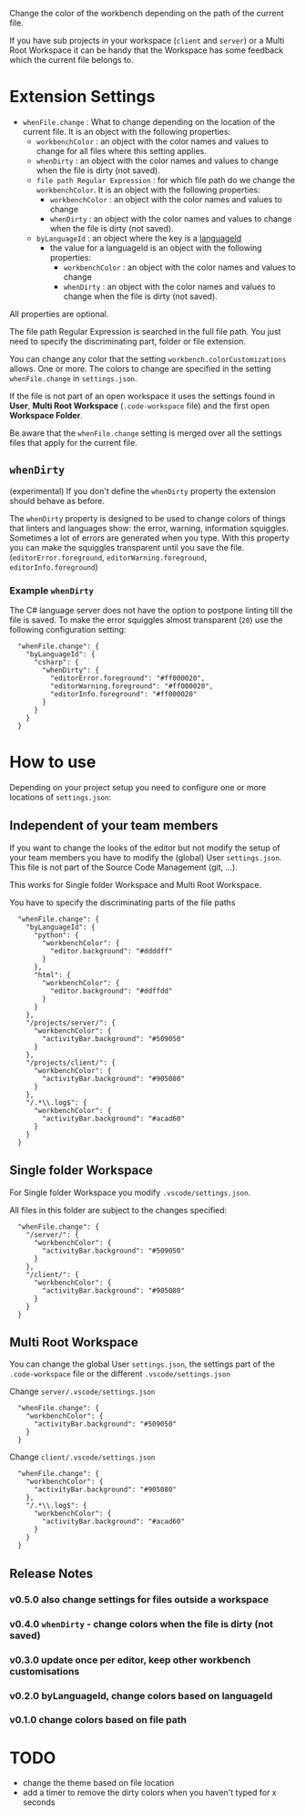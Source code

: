 Change the color of the workbench depending on the path of the current file.

If you have sub projects in your workspace (`client` and `server`) or a Multi Root Workspace it can be handy that the Workspace has some feedback which the current file belongs to.

# Extension Settings

* `whenFile.change` : What to change depending on the location of the current file. It is an object with the following properties:
    * `workbenchColor` : an object with the color names and values to change for all files where this setting applies.
    * `whenDirty` : an object with the color names and values to change when the file is dirty (not saved).
    * `file path Regular Expression` : for which file path do we change the `workbenchColor`. It is an object with the following properties:
        * `workbenchColor` : an object with the color names and values to change
        * `whenDirty` : an object with the color names and values to change when the file is dirty (not saved).
    * `byLanguageId` : an object where the key is a [languageId](https://code.visualstudio.com/docs/languages/identifiers)
        * the value for a languageId is an object with the following properties:
            * `workbenchColor` : an object with the color names and values to change
            * `whenDirty` : an object with the color names and values to change when the file is dirty (not saved).

All properties are optional.

The file path Regular Expression is searched in the full file path. You just need to specify the discriminating part, folder or file extension.

You can change any color that the setting `workbench.colorCustomizations` allows. One or more. The colors to change are specified in the setting `whenFile.change` in `settings.json`.

If the file is not part of an open workspace it uses the settings found in **User**, **Multi Root Workspace** (`.code-workspace` file) and the first open **Workspace Folder**.

Be aware that the `whenFile.change` setting is merged over all the settings files that apply for the current file.

## `whenDirty`

(experimental) If you don't define the `whenDirty` property the extension should behave as before.

The `whenDirty` property is designed to be used to change colors of things that linters and languages show: the error, warning, information squiggles. Sometimes a lot of errors are generated when you type. With this property you can make the squiggles transparent until you save the file. (`editorError.foreground`, `editorWarning.foreground`, `editorInfo.foreground`)

### Example `whenDirty`

The C# language server does not have the option to postpone linting till the file is saved. To make the error squiggles almost transparent (`20`) use the following configuration setting:

```
  "whenFile.change": {
    "byLanguageId": {
      "csharp": {
        "whenDirty": {
          "editorError.foreground": "#ff000020",
          "editorWarning.foreground": "#ff000020",
          "editorInfo.foreground": "#ff000020"
        }
      }
    }
  }
```

# How to use

Depending on your project setup you need to configure one or more locations of `settings.json`:

## Independent of your team members

If you want to change the looks of the editor but not modify the setup of your team members you have to modify the (global) User `settings.json`. This file is not part of the Source Code Management (git, ...).

This works for Single folder Workspace and Multi Root Workspace.

You have to specify the discriminating parts of the file paths

```
  "whenFile.change": {
    "byLanguageId": {
      "python": {
        "workbenchColor": {
          "editor.background": "#ddddff"
        }
      },
      "html": {
        "workbenchColor": {
          "editor.background": "#ddffdd"
        }
      }
    },
    "/projects/server/": {
      "workbenchColor": {
        "activityBar.background": "#509050"
      }
    },
    "/projects/client/": {
      "workbenchColor": {
        "activityBar.background": "#905080"
      }
    },
    "/.*\\.log$": {
      "workbenchColor": {
        "activityBar.background": "#acad60"
      }
    }
  }
```

## Single folder Workspace

For Single folder Workspace you modify `.vscode/settings.json`.

All files in this folder are subject to the changes specified:

```
  "whenFile.change": {
    "/server/": {
      "workbenchColor": {
        "activityBar.background": "#509050"
      }
    },
    "/client/": {
      "workbenchColor": {
        "activityBar.background": "#905080"
      }
    }
  }
```

## Multi Root Workspace

You can change the global User `settings.json`, the settings part of the `.code-workspace` file or the different `.vscode/settings.json`

Change `server/.vscode/settings.json`

```
  "whenFile.change": {
    "workbenchColor": {
      "activityBar.background": "#509050"
    }
  }
```

Change `client/.vscode/settings.json`

```
  "whenFile.change": {
    "workbenchColor": {
      "activityBar.background": "#905080"
    },
    "/.*\\.log$": {
      "workbenchColor": {
        "activityBar.background": "#acad60"
      }
    }
  }
```

## Release Notes

### v0.5.0 also change settings for files outside a workspace

### v0.4.0 `whenDirty` - change colors when the file is dirty (not saved)

### v0.3.0 update once per editor, keep other workbench customisations

### v0.2.0 byLanguageId, change colors based on languageId

### v0.1.0 change colors based on file path

# TODO

* change the theme based on file location
* add a timer to remove the dirty colors when you haven't typed for x seconds
